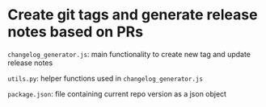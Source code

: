 # Create git tags and generate release notes based on PRs

`changelog_generator.js`: main functionality to create new tag and update release notes

`utils.py`: helper functions used in `changelog_generator.js`

`package.json`: file containing current repo version as a json object
